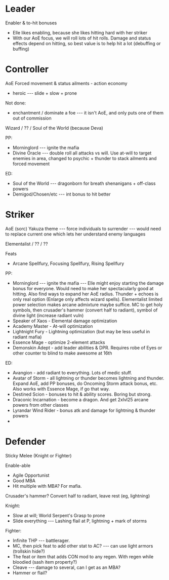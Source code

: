 # Leader

Enabler & to-hit bonuses
 * Elle likes enabling, because she likes hitting hard with her striker
 * With our AoE focus, we will roll lots of hit rolls. Damage and status effects depend on hitting, so best value is to help hit a lot (debuffing or buffing)

# Controller

AoE Forced movement & status ailments - action economy
 * heroic --- slide + slow + prone

Not done:
 * enchantment / dominate a foe --- it isn't AoE, and only puts one of them out of commission

Wizard / ?? / Soul of the World (because Deva)


PP:
 * Morninglord --- ignite the mafia
 * Divine Oracle --- double roll all attacks vs will. Use at-will to target enemies in area, changed to psychic + thunder to stack ailments and forced movement

ED:
 * Soul of the World --- dragonborn for breath shenanigans + off-class powers
 * Demigod/Chosen/etc --- int bonus to hit better

# Striker

AoE (sorc)
Yakuza theme --- force individuals to surrender --- would need to replace current one which lets her understand enemy languages

Elementalist / ?? / ??

Feats
 * Arcane Spellfury, Focusing Spellfury, Rising Spellfury

PP:
 * Morninglord --- ignite the mafia --- Elle might enjoy starting the damage bonus for everyone. Would need to make her spectacularly good at hitting. Also find ways to expand her AoE radius. Thunder + echoes is only real option (Enlarge only affects wizard spells). Elementalist limited power selection makes arcane admixture maybe suffice. MC to get holy symbols, then crusader's hammer (convert half to radiant), symbol of divine light (increase radiant vuln)
 * Speaker of Xaos - Elemental damage optimization
 * Academy Master - At-will optimization
 * Lightnight Fury - Lightning optimization (but may be less useful in radiant mafia)
 * Essence Mage - optimize 2-element attacks
 * Demonskin Adept - add leader abilities & DPR. Requires robe of Eyes or other counter to blind to make awesome at 16th

ED:
 * Avangion - add radiant to everything. Lots of medic stuff.
 * Avatar of Storm - all lightning or thunder becomes lightning and thunder. Expand AoE, add PP bonuses, do Oncoming Storm attack bonus, etc. Also works with Essence Mage, if go that way.
 * Destined Scion - bonuses to hit & ability scores. Boring but strong.
 * Draconic Incarnation - become a dragon. And get 2xlvl25 arcane powers from other classes
 * Lyrandar Wind Rider - bonus atk and damage for lightning & thunder powers
 * 

# Defender

Sticky Melee (Knight or Fighter)

Enable-able
 * Agile Opportunist
 * Good MBA
 * Hit multiple with MBA? For mafia.

Crusader's hammer? Convert half to radiant, leave rest (eg, lightning)

Knight:
 * Slow at will; World Serpent's Grasp to prone
 * Slide everything --- Lashing flail at P, lightning + mark of storms

Fighter:
 * Infinite THP --- battlerager.
 * MC, then pick feat to add other stat to AC? --- can use light armors (trollskin hide?)
 * The feat or item that adds CON mod to any regen. With regen while bloodied (sash item property?)
 * Cleave --- damage to several, can I get as an MBA?
 * Hammer or flail?
